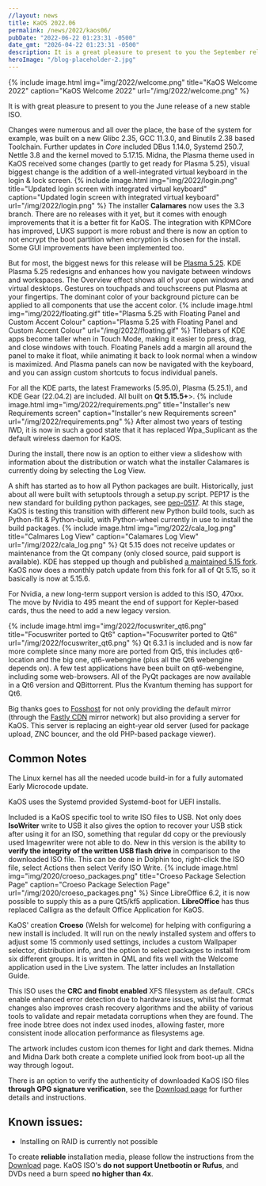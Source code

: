 ```yaml
---
//layout: news
title: KaOS 2022.06
permalink: /news/2022/kaos06/
pubDate: "2022-06-22 01:23:31 -0500"
date_gmt: "2026-04-22 01:23:31 -0500"
description: It is a great pleasure to present to you the September release of a new stable ISO. More applications are now ready to use Qt6 and Frameworks 6, the big one now being Calligra.
heroImage: "/blog-placeholder-2.jpg"
---
```


{% include image.html
            img="img/2022/welcome.png"
            title="KaOS Welcome 2022"
            caption="KaOS Welcome 2022"
            url="/img/2022/welcome.png" %}

It is with great pleasure to present to you the June release of a new stable ISO.

Changes were numerous and all over the place, the base of the system for example, was built on a new Glibc 2.35, GCC 11.3.0, and Binutils 2.38 based Toolchain. Further updates in _Core_ included DBus 1.14.0, Systemd 250.7, Nettle 3.8 and the kernel moved to 5.17.15.
Midna, the Plasma theme used in KaOS received some changes (partly to get ready for Plasma 5.25), visual biggest change is the addition of a well-integrated virtual keyboard in the login & lock screen.
{% include image.html
            img="img/2022/login.png"
            title="Updated login screen with integrated virtual keyboard"
            caption="Updated login screen with integrated virtual keyboard"
            url="/img/2022/login.png" %}
The installer **Calamares** now uses the 3.3 branch. There are no releases with it yet, but it comes with enough improvements that it is a better fit for KaOS. The integration with KPMCore has improved, LUKS support is more robust and there is now an option to not encrypt the boot partition when encryption is chosen for the install. Some GUI improvements have been implemented too.

But for most, the biggest news for this release will be [Plasma 5.25](https://kde.org/announcements/plasma/5/5.25.0/). KDE Plasma 5.25 redesigns and enhances how you navigate between windows and workspaces. The Overview effect shows all of your open windows and virtual desktops. Gestures on touchpads and touchscreens put Plasma at your fingertips. The dominant color of your background picture can be applied to all components that use the accent color.
{% include image.html
            img="img/2022/floating.gif"
            title="Plasma 5.25 with Floating Panel and Custom Accent Colour"
            caption="Plasma 5.25 with Floating Panel and Custom Accent Colour"
            url="/img/2022/floating.gif" %}
Titlebars of KDE apps become taller when in Touch Mode, making it easier to press, drag, and close windows with touch. Floating Panels add a margin all around the panel to make it float, while animating it back to look normal when a window is maximized. And Plasma panels can now be navigated with the keyboard, and you can assign custom shortcuts to focus individual panels.

For all the KDE parts, the latest Frameworks (5.95.0), Plasma (5.25.1), and KDE Gear (22.04.2) are included. All built on **Qt 5.15.5+**>.
{% include image.html
            img="img/2022/requirements.png"
            title="Installer's new Requirements screen"
            caption="Installer's new Requirements screen"
            url="/img/2022/requirements.png" %}
After almost two years of testing IWD, it is now in such a good state that it has replaced Wpa_Suplicant as the default wireless daemon for KaOS.

During the install, there now is an option to either view a slideshow with information about the distribution or watch what the installer Calamares is currently doing by selecting the Log View.

A shift has started as to how all Python packages are built. Historically, just about all were built with setuptools through a setup.py script. PEP17 is the new standard for building python packages, see [pep-0517](https://peps.python.org/pep-0517/). At this stage, KaOS is testing this transition with different new Python build tools, such as Python-flit & Python-build, with Python-wheel currently in use to install the build packages.
{% include image.html
            img="img/2022/cala_log.png"
            title="Calmares Log View"
            caption="Calamares Log View"
            url="/img/2022/cala_log.png" %}
Qt 5.15 does not receive updates or maintenance from the Qt company (only closed source, paid support is available). KDE has stepped up though and published [a maintained 5.15 fork](https://dot.kde.org/2021/04/06/announcing-kdes-qt-5-patch-collection). KaOS now does a monthly patch update from this fork for all of Qt 5.15, so it basically is now at 5.15.6.

For Nvidia, a new long-term support version is added to this ISO, 470xx. The move by Nvidia to 495 meant the end of support for Kepler-based cards, thus the need to add a new legacy version.

{% include image.html
            img="img/2022/focuswriter_qt6.png"
            title="Focuswriter ported to Qt6"
            caption="Focuswriter ported to Qt6"
            url="/img/2022/focuswriter_qt6.png" %}
Qt 6.3.1 is included and is now far more complete since many more are ported from Qt5, this includes qt6-location and the big one, qt6-webengine (plus all the Qt6 webengine depends on). A few test applications have been built on qt6-webengine, including some web-browsers. All of the PyQt packages are now available in a Qt6 version and QBittorrent. Plus the Kvantum theming has support for Qt6.

Big thanks goes to [Fosshost](https://fosshost.org/) for not only providing the default mirror (through the [Fastly CDN](https://fosshost.org/news/fosshost-mirror-service-changes) mirror network) but also providing a server for KaOS. This server is replacing an eight-year old server (used for package upload, ZNC bouncer, and the old PHP-based package viewer).

## Common Notes

The Linux kernel has all the needed ucode build-in for a fully automated Early Microcode update.

KaOS uses the Systemd provided Systemd-boot for UEFI installs.

Included is a KaOS specific tool to write ISO files to USB. Not only does **IsoWriter** write to USB it also gives the option to recover your USB stick after using it for an ISO, something that regular dd copy or the previously used Imagewriter were not able to do. New in this version is the ability to **verify the integrity of the written USB flash drive** in comparison to the downloaded ISO file. This can be done in Dolphin too, right-click the ISO file, select Actions then select Verify ISO Write.
{% include image.html
            img="img/2020/croeso_packages.png"
            title="Croeso Package Selection Page"
            caption="Croeso Package Selection Page"
            url="/img/2020/croeso_packages.png" %}
Since LibreOffice 6.2, it is now possible to supply this as a pure Qt5/kf5 application. **LibreOffice** has thus replaced Calligra as the default Office Application for KaOS.

KaOS' creation **Croeso** (Welsh for welcome) for helping with configuring a new install is included. It will run on the newly installed system and offers to adjust some 15 commonly used settings, includes a custom Wallpaper selector, distribution info, and the option to select packages to install from six different groups. It is written in QML and fits well with the Welcome application used in the Live system. The latter includes an Installation Guide.

This ISO uses the **CRC and finobt enabled** XFS filesystem as default. CRCs enable enhanced error detection due to hardware issues, whilst the format changes also improves crash recovery algorithms and the ability of various tools to validate and repair metadata corruptions when they are found. The free inode btree does not index used inodes, allowing faster, more consistent inode allocation performance as filesystems age.

The artwork includes custom icon themes for light and dark themes. Midna and Midna Dark both create a complete unified look from boot-up all the way through logout.

There is an option to verify the authenticity of downloaded KaOS ISO files **through GPG signature verification**, see the [Download page](https://kaosx.us/pages/download/#authenticity-check) for further details and instructions.

## Known issues:

- Installing on RAID is currently not possible

To create **reliable** installation media, please follow the instructions from the [Download](http://kaosx.us/download/) page. KaOS ISO's **do not support Unetbootin or Rufus**, and DVDs need a burn speed **no higher than 4x**.
